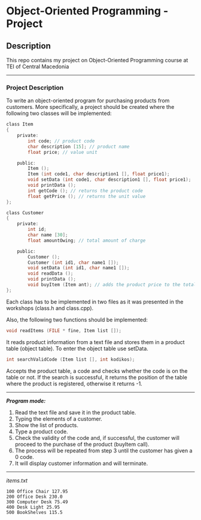 # Object-Oriented Programming - Project 

## Description

This repo contains my project on Object-Oriented Programming course at TEI of Central Macedonia

---

### Project Description

To write an object-oriented program for purchasing products from customers. More specifically, a project should be created where the following two classes will be implemented:

```c
class Item 
{
    private: 
        int code; // product code 
        char description [15]; // product name 
        float price; // value unit 

    public: 
        Item (); 
        Item (int code1, char description1 [], float price1); 
        void setData (int code1, char description1 [], float price1); 
        void printData (); 
        int getCode (); // returns the product code 
        float getPrice (); // returns the unit value
};
```

```c
class Customer 
{
    private: 
        int id; 
        char name [30]; 
        float amountOwing; // total amount of charge

    public: 
        Customer (); 
        Customer (int id1, char name1 []); 
        void setData (int id1, char name1 []); 
        void readData (); 
        void printData (); 
        void buyItem (Item ant); // adds the product price to the total amount of charge
};
```

Each class has to be implemented in two files as it was presented in the workshops (class.h and class.cpp).

Also, the following two functions should be implemented:
```c
void readItems (FILE * fine, Item list []);
```
It reads product information from a text file and stores them in a product table (object table). To enter the object table use setData.
```c
int searchValidCode (Item list [], int kodikos);
```
Accepts the product table, a code and checks whether the code is on the table or not. If the search is successful, it returns the position of the table where the product is registered, otherwise it returns -1.

---

**_Program mode:_**
1. Read the text file and save it in the product table.
2. Typing the elements of a customer.
3. Show the list of products.
4. Type a product code.
5. Check the validity of the code and, if successful, the customer will proceed to the purchase of the product (buyItem call).
6. The process will be repeated from step 3 until the customer has given a 0 code.
7. It will display customer information and will terminate.

---
_items.txt_

```
100 Office Chair 127.95 
200 Office Desk 230.0 
300 Computer Desk 75.49 
400 Desk Light 25.95 
500 BookShelves 115.5
```